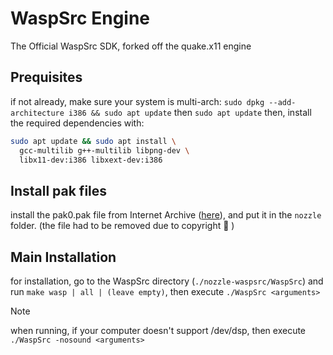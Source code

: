 # WaspSrc Engine

The Official WaspSrc SDK, forked off the quake.x11 engine

## Prequisites
if not already, make sure your system is multi-arch: `sudo dpkg --add-architecture i386 && sudo apt update` then `sudo apt update`
then, install the required dependencies with:
```bash
sudo apt update && sudo apt install \
  gcc-multilib g++-multilib libpng-dev \
  libx11-dev:i386 libxext-dev:i386
```

## Install pak files
install the pak0.pak file from Internet Archive ([here](https://archive.org/download/Quake_802/zQUAKE_SW-play.zip/ID1%2FPAK0.PAK)), and put it in the `nozzle` folder. (the file had to be removed due to copyright 💾 )

## Main Installation
for installation, go to the WaspSrc directory (`./nozzle-waspsrc/WaspSrc`) and run `make wasp | all | (leave empty)`, then execute `./WaspSrc <arguments>`

> [!NOTE]
> when running, if your computer doesn't support /dev/dsp, then execute `./WaspSrc -nosound <arguments>`

